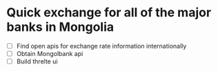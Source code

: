 # Quick exchange for all of the major banks in Mongolia

- [ ] Find open apis for exchange rate information internationally
- [ ] Obtain Mongolbank api
- [ ] Build threlte ui
